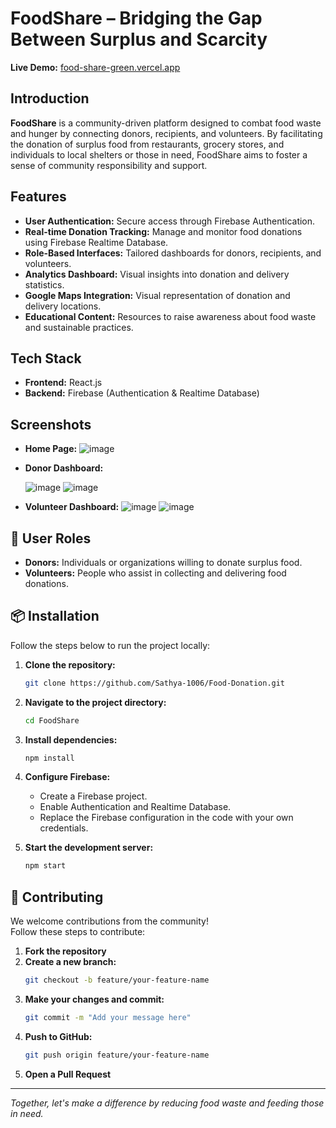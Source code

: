 #  FoodShare – Bridging the Gap Between Surplus and Scarcity

**Live Demo:** [food-share-green.vercel.app](https://food-share-green.vercel.app/)

##  Introduction

**FoodShare** is a community-driven platform designed to combat food waste and hunger by connecting donors, recipients, and volunteers. By facilitating the donation of surplus food from restaurants, grocery stores, and individuals to local shelters or those in need, FoodShare aims to foster a sense of community responsibility and support.

##  Features

- **User Authentication:** Secure access through Firebase Authentication.
- **Real-time Donation Tracking:** Manage and monitor food donations using Firebase Realtime Database.
- **Role-Based Interfaces:** Tailored dashboards for donors, recipients, and volunteers.
- **Analytics Dashboard:** Visual insights into donation and delivery statistics.
- **Google Maps Integration:** Visual representation of donation and delivery locations.
- **Educational Content:** Resources to raise awareness about food waste and sustainable practices.

##  Tech Stack

- **Frontend:** React.js
- **Backend:** Firebase (Authentication & Realtime Database)

## Screenshots


- **Home Page:**
  ![image](https://github.com/user-attachments/assets/6a06d9bb-618a-402d-a4e8-910614c9edc2)

- **Donor Dashboard:**
  
  ![image](https://github.com/user-attachments/assets/1f1b0853-301f-488e-a99e-179bcbeded5d)
  ![image](https://github.com/user-attachments/assets/155a470f-7e31-45ec-89c9-92e9063ef441)



- **Volunteer Dashboard:**
  ![image](https://github.com/user-attachments/assets/642448dd-c584-4e02-8109-097bdc7844c0)
  ![image](https://github.com/user-attachments/assets/a0d6dbe9-43ba-4087-89be-6fd38dd33159)



## 👥 User Roles

- **Donors:** Individuals or organizations willing to donate surplus food.
- **Volunteers:** People who assist in collecting and delivering food donations.

## 📦 Installation

Follow the steps below to run the project locally:

1. **Clone the repository:**
    ```bash
    git clone https://github.com/Sathya-1006/Food-Donation.git
    ```

2. **Navigate to the project directory:**
    ```bash
    cd FoodShare
    ```

3. **Install dependencies:**
    ```bash
    npm install
    ```

4. **Configure Firebase:**
    - Create a Firebase project.
    - Enable Authentication and Realtime Database.
    - Replace the Firebase configuration in the code with your own credentials.

5. **Start the development server:**
    ```bash
    npm start
    ```

## 🤝 Contributing

We welcome contributions from the community!  
Follow these steps to contribute:

1. **Fork the repository**
2. **Create a new branch:**
    ```bash
    git checkout -b feature/your-feature-name
    ```
3. **Make your changes and commit:**
    ```bash
    git commit -m "Add your message here"
    ```
4. **Push to GitHub:**
    ```bash
    git push origin feature/your-feature-name
    ```
5. **Open a Pull Request**


---

_Together, let's make a difference by reducing food waste and feeding those in need._
